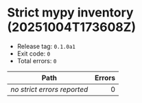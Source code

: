 # Strict mypy inventory (20251004T173608Z)

- Release tag: `0.1.0a1`
- Exit code: `0`
- Total errors: `0`

| Path | Errors |
| --- | ---: |
| _no strict errors reported_ | 0 |
